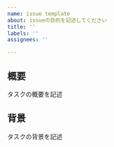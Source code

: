 ```yaml
---
name: issue template
about: issueの目的を記述してください
title: ''
labels: ''
assignees: ''

---
```


## 概要
タスクの概要を記述


## 背景
タスクの背景を記述
